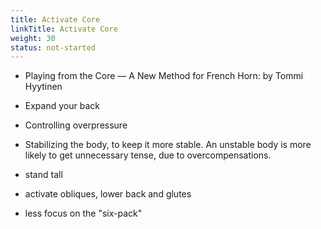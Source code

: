 ```yaml
---
title: Activate Core
linkTitle: Activate Core
weight: 30
status: not-started
---
```


- Playing from the Core — A New Method for French Horn: by Tommi Hyytinen
- Expand your back
- Controlling overpressure
- Stabilizing the body, to keep it more stable. An unstable body is more likely to get unnecessary tense, due to overcompensations. 

- stand tall
- activate obliques, lower back and glutes


- less focus on the "six-pack"
